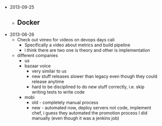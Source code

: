 - 2013-09-25
  - Docker
    - 
- 2013-06-26
  - Check out vimeo for videos on devops days cali
    - Specifically a video about metrics and build pipeline
    - i think there are two one is theory and other is implementation
  - different companies
    - us
    - bazaar voice
      - very similar to us
      - new stuff releases slower than legacy even though they could release
      anytime
      - hard to be disciplined to do new stuff correctly, i.e. skip writing
      tests to write code
    - mobi
      - old - completely manual process
      - new - automated now, deploy servers not code, implement chef, i
      guess they automated the promotion process I did manually (even
      though it was a jenkins job)
